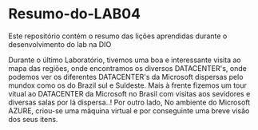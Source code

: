 # Resumo-do-LAB04
Este repositório contém o resumo das lições aprendidas durante o desenvolvimento do lab na DIO

Durante o último Laboratório, tivemos uma boa e interessante visita ao mapa das regiões, onde encontramos os diversos DATACENTER's, onde podemos ver os diferentes DATACENTER's da Microsoft dispersas pelo mundox como os do Brazil sul e Suldeste.
Mais à frente fizemos um tour vitual ao DATACENTER da Microsoft no Brasil com visitas aos sevidores e diversas salas por lá dispersa..!
Por outro lado, No ambiente do Microsoft AZURE, criou-se uma máquina virtual e por conseguinte uma breve visão dos seus itens.
